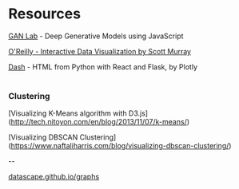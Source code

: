 # Resources

[GAN Lab](https://ieeexplore.ieee.org/abstract/document/8440049) - Deep Generative Models using JavaScript  


[O'Reilly - Interactive Data Visualization by Scott Murray](https://learning.oreilly.com/library/view/interactive-data-visualization/9781491921296/)

[Dash](https://medium.com/@plotlygraphs/introducing-dash-5ecf7191b503) - HTML from Python with React and Flask, by Plotly
<br><br>

### Clustering

[Visualizing K-Means algorithm with D3.js]
(http://tech.nitoyon.com/en/blog/2013/11/07/k-means/)

[Visualizing DBSCAN Clustering]
(https://www.naftaliharris.com/blog/visualizing-dbscan-clustering/)


--

[datascape.github.io/graphs](https://datascape.github.io/graphs/)


<!--

Elastic.io

NIVIDIA RAPIDS	https://rapids.ai/

[Apache Spark + RAPIDS GPU](https://medium.com/rapids-ai/apache-spark-rapids-the-future-of-enterprise-data-science-with-native-gpu-acceleration-3f449fa52d3e)

-->